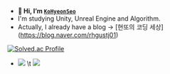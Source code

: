 - **👋 Hi, I’m [`KoHyeonSeo`](https://github.com/KoHyeonSeo)**
- I'm studying Unity, Unreal Engine and Algorithm.
- Actually, I already have a blog ->  [현또의 코딩 세상] (https://blog.naver.com/rhgustj01)

<!---
KoHyeonSeo/KoHyeonSeo is a ✨ special ✨ repository because its `README.md` (this file) appears on your GitHub profile.
You can click the Preview link to take a look at your changes.
--->
[![Solved.ac Profile](http://mazassumnida.wtf/api/v2/generate_badge?boj=rhgustj01)](https://solved.ac/rhgustj01/)
- <img src="https://img.shields.io/badge/C++-00599C?style=flat-square&logo=C%2B%2B&logoColor=white"/>  \t <img src="https://img.shields.io/badge/C++-00599C?style=flat-square&logo=C%2B%2B&logoColor=white"/>  
